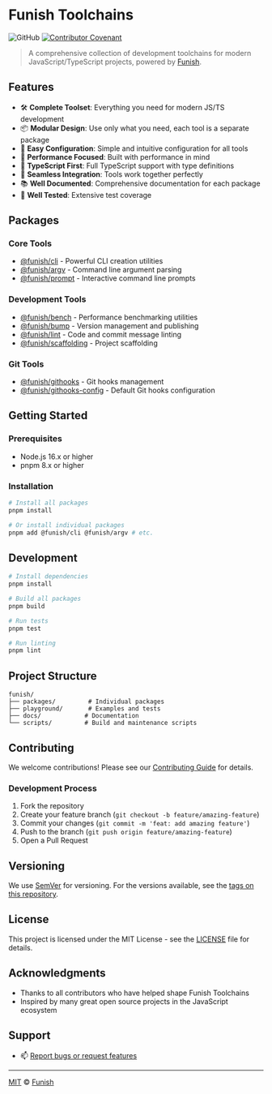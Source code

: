 # Funish Toolchains

![GitHub](https://img.shields.io/github/license/funish/toolchains)
[![Contributor Covenant](https://img.shields.io/badge/Contributor%20Covenant-2.1-4baaaa.svg)](https://www.contributor-covenant.org/version/2/1/code_of_conduct/)

> A comprehensive collection of development toolchains for modern JavaScript/TypeScript projects, powered by [Funish](https://funish.net/).

## Features

- 🛠️ **Complete Toolset**: Everything you need for modern JS/TS development
- 📦 **Modular Design**: Use only what you need, each tool is a separate package
- 🔧 **Easy Configuration**: Simple and intuitive configuration for all tools
- 🚀 **Performance Focused**: Built with performance in mind
- 💪 **TypeScript First**: Full TypeScript support with type definitions
- 🔄 **Seamless Integration**: Tools work together perfectly
- 📚 **Well Documented**: Comprehensive documentation for each package
- 🧪 **Well Tested**: Extensive test coverage

## Packages

### Core Tools

- [@funish/cli](./packages/cli/README.md) - Powerful CLI creation utilities
- [@funish/argv](./packages/argv/README.md) - Command line argument parsing
- [@funish/prompt](./packages/prompt/README.md) - Interactive command line prompts

### Development Tools

- [@funish/bench](./packages/bench/README.md) - Performance benchmarking utilities
- [@funish/bump](./packages/bump/README.md) - Version management and publishing
- [@funish/lint](./packages/lint/README.md) - Code and commit message linting
- [@funish/scaffolding](./packages/scaffolding/README.md) - Project scaffolding

### Git Tools

- [@funish/githooks](./packages/githooks/README.md) - Git hooks management
- [@funish/githooks-config](./packages/githooks-config/README.md) - Default Git hooks configuration

## Getting Started

### Prerequisites

- Node.js 16.x or higher
- pnpm 8.x or higher

### Installation

```bash
# Install all packages
pnpm install

# Or install individual packages
pnpm add @funish/cli @funish/argv # etc.
```

## Development

```bash
# Install dependencies
pnpm install

# Build all packages
pnpm build

# Run tests
pnpm test

# Run linting
pnpm lint
```

## Project Structure

```
funish/
├── packages/         # Individual packages
├── playground/       # Examples and tests
├── docs/            # Documentation
└── scripts/         # Build and maintenance scripts
```

## Contributing

We welcome contributions! Please see our [Contributing Guide](CONTRIBUTING.md) for details.

### Development Process

1. Fork the repository
2. Create your feature branch (`git checkout -b feature/amazing-feature`)
3. Commit your changes (`git commit -m 'feat: add amazing feature'`)
4. Push to the branch (`git push origin feature/amazing-feature`)
5. Open a Pull Request

## Versioning

We use [SemVer](http://semver.org/) for versioning. For the versions available, see the [tags on this repository](https://github.com/funish/toolchains/tags).

## License

This project is licensed under the MIT License - see the [LICENSE](LICENSE) file for details.

## Acknowledgments

- Thanks to all contributors who have helped shape Funish Toolchains
- Inspired by many great open source projects in the JavaScript ecosystem

## Support

- 📫 [Report bugs or request features](https://github.com/funish/toolchains/issues)

---

[MIT](LICENSE) © [Funish](https://funish.net/)

